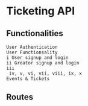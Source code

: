 # Ticketing API

## Functionalities

```
User Authentication
User Functionsality
i User signup and login
ii Greator signup and login
iii
 iv, v, vi, vii, viii, ix, x
Events & Tickets
```

## Routes
